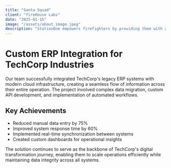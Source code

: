 ```yaml
---
title: "Santa Squad"
client: "fireHouse Labs"
date: "2025-01-15"
image: "/assets/about_image.jpeg"
description: "StationOne empowers firefighters by providing them with a digital platform that enhances their efficiency, safety, organisation, and access to information."
---
```


# Custom ERP Integration for TechCorp Industries

Our team successfully integrated TechCorp's legacy ERP systems with modern cloud infrastructure, creating a seamless flow of information across their entire operation. The project involved complex data migration, custom API development, and implementation of automated workflows.

## Key Achievements

- Reduced manual data entry by 75%
- Improved system response time by 60%
- Implemented real-time synchronization between systems
- Created custom dashboards for operational insights

The solution continues to serve as the backbone of TechCorp's digital transformation journey, enabling them to scale operations efficiently while maintaining data integrity across all systems.
